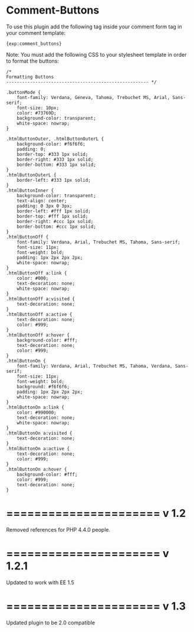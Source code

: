 # Comment-Buttons

To use this plugin add the following tag inside your comment form tag in your comment template:

    {exp:comment_buttons}


Note: You must add the following CSS to your stylesheet template in order to format the buttons:


    /*
    Formatting Buttons
    ------------------------------------------------------ */
    
    .buttonMode {
    	font-family: Verdana, Geneva, Tahoma, Trebuchet MS, Arial, Sans-serif;
    	font-size: 10px;
    	color: #73769D;
    	background-color: transparent;
    	white-space: nowrap;
    }
    
    .htmlButtonOuter, .htmlButtonOuterL {
    	background-color: #f6f6f6;
    	padding: 0;
    	border-top: #333 1px solid;
    	border-right: #333 1px solid;
    	border-bottom: #333 1px solid;
    }
    .htmlButtonOuterL {
    	border-left: #333 1px solid;
    }
    .htmlButtonInner {
    	background-color: transparent;
    	text-align: center;
    	padding: 0 3px 0 3px;
    	border-left: #fff 1px solid;
    	border-top: #fff 1px solid;
    	border-right: #ccc 1px solid;
    	border-bottom: #ccc 1px solid;
    }
    .htmlButtonOff {
    	font-family: Verdana, Arial, Trebuchet MS, Tahoma, Sans-serif;
    	font-size: 11px;
    	font-weight: bold;
    	padding: 1px 2px 2px 2px;
    	white-space: nowrap;
    }
    .htmlButtonOff a:link {
    	color: #000;
    	text-decoration: none;
    	white-space: nowrap;
    }
    .htmlButtonOff a:visited {
    	text-decoration: none;
    }
    .htmlButtonOff a:active {
    	text-decoration: none;
    	color: #999;
    }
    .htmlButtonOff a:hover {
    	background-color: #fff;
    	text-decoration: none;
    	color: #999;
    }
    .htmlButtonOn {
    	font-family: Verdana, Arial, Trebuchet MS, Tahoma, Verdana, Sans-serif;
    	font-size: 11px;
    	font-weight: bold;
    	background: #f6f6f6;
    	padding: 1px 2px 2px 2px;
    	white-space: nowrap;
    }
    .htmlButtonOn a:link {
    	color: #990000;
    	text-decoration: none;
    	white-space: nowrap;
    }
    .htmlButtonOn a:visited {
    	text-decoration: none;
    }
    .htmlButtonOn a:active {
    	text-decoration: none;
    	color: #999;
    }
    .htmlButtonOn a:hover {
    	background-color: #fff;
    	color: #999;
    	text-decoration: none;
    }
    
======================
v 1.2
======================

Removed references for PHP 4.4.0 people.

======================
v 1.2.1
======================

Updated to work with EE 1.5

======================
v 1.3
======================

Updated plugin to be 2.0 compatible

